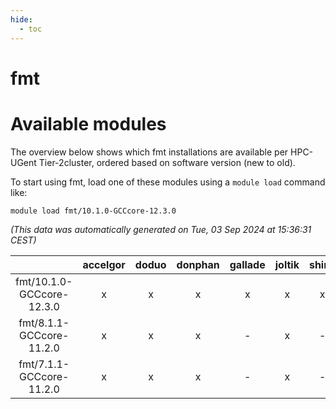 ```yaml
---
hide:
  - toc
---
```


fmt
===

# Available modules


The overview below shows which fmt installations are available per HPC-UGent Tier-2cluster, ordered based on software version (new to old).

To start using fmt, load one of these modules using a `module load` command like:

```shell
module load fmt/10.1.0-GCCcore-12.3.0
```

*(This data was automatically generated on Tue, 03 Sep 2024 at 15:36:31 CEST)*  

| |accelgor|doduo|donphan|gallade|joltik|shinx|skitty|
| :---: | :---: | :---: | :---: | :---: | :---: | :---: | :---: |
|fmt/10.1.0-GCCcore-12.3.0|x|x|x|x|x|x|x|
|fmt/8.1.1-GCCcore-11.2.0|x|x|x|-|x|-|x|
|fmt/7.1.1-GCCcore-11.2.0|x|x|x|-|x|-|x|
